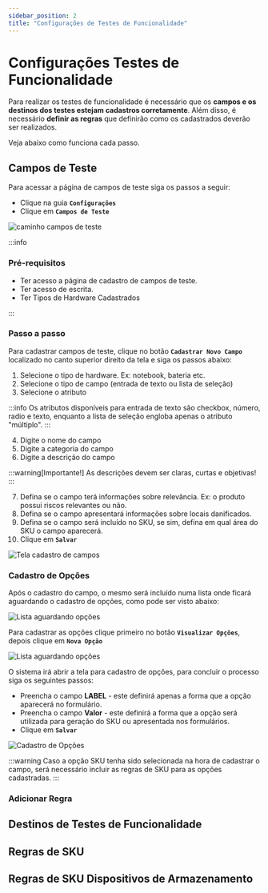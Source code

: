 ```yaml
---
sidebar_position: 2
title: "Configurações de Testes de Funcionalidade"
---
```


# Configurações Testes de Funcionalidade

Para realizar os testes de funcionalidade é necessário que os **campos e os destinos dos testes estejam cadastros corretamente**. Além disso, é necessário **definir as regras** que definirão como os cadastrados deverão ser realizados.

Veja abaixo como funciona cada passo.

## Campos de Teste

Para acessar a página de campos de teste siga os passos a seguir:

- Clique na guia **`Configurações`**
- Clique em **`Campos de Teste`**

![caminho campos de teste](/img/images/aba_campos_teste.png)

:::info

### Pré-requisitos

- Ter acesso a página de cadastro de campos de teste.
- Ter acesso de escrita.
- Ter Tipos de Hardware Cadastrados

:::

### Passo a passo

Para cadastrar campos de teste, clique no botão **`Cadastrar Novo Campo`** localizado no canto superior direito da tela e siga os passos abaixo:

1. Selecione o tipo de hardware. Ex: notebook, bateria etc.
2. Selecione o tipo de campo (entrada de texto ou lista de seleção)
3. Selecione o atributo

:::info
Os atributos disponíveis para entrada de texto são checkbox, número, radio e texto, enquanto a lista de seleção engloba apenas o atributo "múltiplo".
:::

4. Digite o nome do campo
5. Digite a categoria do campo
6. Digite a descrição do campo

:::warning[Importante!]
As descrições devem ser claras, curtas e objetivas!
:::

7. Defina se o campo terá informações sobre relevância. Ex: o produto possui riscos relevantes ou não.
8. Defina se o campo apresentará informações sobre locais danificados.
9. Defina se o campo será incluído no SKU, se sim, defina em qual área do SKU o campo aparecerá.
10. Clique em **`Salvar`**

![Tela cadastro de campos](/img/images/cadastro_campo.png)

### Cadastro de Opções

Após o cadastro do campo, o mesmo será incluído numa lista onde ficará aguardando o cadastro de opções, como pode ser visto abaixo:

![Lista aguardando opções](/img/images/cadastro_opcoes.png)

Para cadastrar as opções clique primeiro no botão **`Visualizar Opções`**, depois clique em **`Nova Opção`**

![Lista aguardando opções](/img/images/cadastrar_opcoes.png)

O sistema irá abrir a tela para cadastro de opções, para concluir o processo siga os seguintes passos:

- Preencha o campo **LABEL** - este definirá apenas a forma que a opção aparecerá no formulário.
- Preencha o campo **Valor** - este definirá a forma que a opção será utilizada para geração do SKU ou apresentada nos formulários.
- Clique em **`Salvar`**

![Cadastro de Opções](/img/images/opcao-cadastrada.png)

:::warning
Caso a opção SKU tenha sido selecionada na hora de cadastrar o campo, será necessário incluir as regras de SKU para as opções cadastradas.
:::

### Adicionar Regra

## Destinos de Testes de Funcionalidade

## Regras de SKU

## Regras de SKU Dispositivos de Armazenamento
